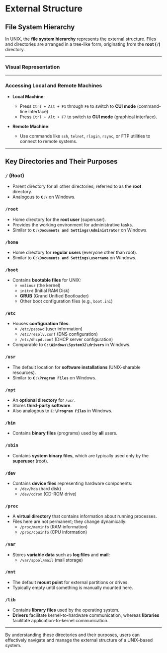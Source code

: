 # External Structure

## File System Hierarchy

In UNIX, the **file system hierarchy** represents the external structure. Files and directories are arranged in a tree-like form, originating from the **root (`/`)** directory.

---
### Visual Representation

---

### Accessing Local and Remote Machines

- **Local Machine**:  
  - Press `Ctrl + Alt + F1` through `F6` to switch to **CUI mode** (command-line interface).  
  - Press `Ctrl + Alt + F7` to switch to **GUI mode** (graphical interface).

- **Remote Machine**:  
  - Use commands like `ssh`, `telnet`, `rlogin`, `rsync`, or FTP utilities to connect to remote systems.

---

## Key Directories and Their Purposes

### `/` (Root)
- Parent directory for all other directories; referred to as the **root** directory.  
- Analogous to **`C:\`** on Windows.

### `/root`
- Home directory for the **root user** (superuser).  
- Provides the working environment for administrative tasks.  
- Similar to **`C:\Documents and Settings\Administrator`** on Windows.

### `/home`
- Home directory for **regular users** (everyone other than root).  
- Similar to **`C:\Documents and Settings\username`** on Windows.

### `/boot`
- Contains **bootable files** for UNIX:
  - `vmlinuz` (the kernel)
  - `initrd` (Initial RAM Disk)
  - **GRUB** (Grand Unified Bootloader)
  - Other boot configuration files (e.g., `boot.ini`)

### `/etc`
- Houses **configuration files**:
  - `/etc/passwd` (user information)
  - `/etc/resolv.conf` (DNS configuration)
  - `/etc/dhcpd.conf` (DHCP server configuration)
- Comparable to **`C:\Windows\System32\drivers`** in Windows.

### `/usr`
- The default location for **software installations** (UNIX-sharable resources).  
- Similar to **`C:\Program Files`** on Windows.

### `/opt`
- An **optional directory** for `/usr`.  
- Stores **third-party software**.  
- Also analogous to **`C:\Program Files`** in Windows.

### `/bin`
- Contains **binary files** (programs) used by **all** users.

### `/sbin`
- Contains **system binary files**, which are typically used only by the **superuser** (root).

### `/dev`
- Contains **device files** representing hardware components:
  - `/dev/hda` (hard disk)
  - `/dev/cdrom` (CD-ROM drive)

### `/proc`
- A **virtual directory** that contains information about running processes.  
- Files here are not permanent; they change dynamically:
  - `/proc/meminfo` (RAM information)
  - `/proc/cpuinfo` (CPU information)

### `/var`
- Stores **variable data** such as **log files** and **mail**:
  - `/var/spool/mail` (mail storage)

### `/mnt`
- The default **mount point** for external partitions or drives.  
- Typically empty until something is manually mounted here.

### `/lib`
- Contains **library files** used by the operating system.  
- **Drivers** facilitate kernel-to-hardware communication, whereas **libraries** facilitate application-to-kernel communication.

---

By understanding these directories and their purposes, users can effectively navigate and manage the external structure of a UNIX-based system.
